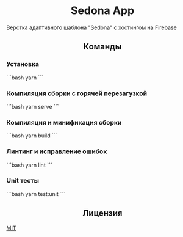 <h1 align="center">Sedona App</h1>
Верстка адаптивного шаблона "Sedona" с хостингом на Firebase

<h2 align="center">Команды</h2>

<h3>Установка</h3>
```bash
yarn
```

<h3>Компиляция сборки с горячей перезагузкой</h3>
```bash
yarn serve
```

<h3>Компиляция и минификация сборки</h3>
```bash
yarn build
```

<h3>Линтинг и исправление ошибок</h3>
```bash
yarn lint
```

<h3>Unit тесты</h3>
```bash
yarn test:unit
```

<h2 align="center">Лицензия</h2>
<a title="Лицензия" href="/LICENSE" hreflang="en">MIT</a>

